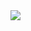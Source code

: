 <!-- #image --><img align="center" src="https://apod.nasa.gov/apod/image/1909/veilXie1100.jpg"></br><!-- #end -->
